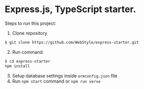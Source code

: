 # Express.js, TypeScript starter.
        
Steps to run this project:
1. Clone repository
```bash 
$ git clone https://github.com/WebStyle/express-starter.git
```

2. Run command:
```bash
$ cd express-starter
npm install
```
 

3. Setup database settings inside `ormconfig.json` file
4. Run `npm start` command or `npm run serve`
